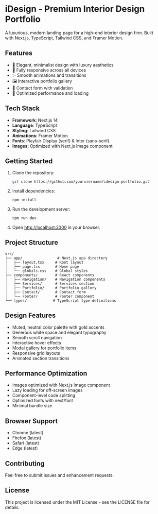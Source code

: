 # iDesign - Premium Interior Design Portfolio

A luxurious, modern landing page for a high-end interior design firm. Built with Next.js, TypeScript, Tailwind CSS, and Framer Motion.

## Features

- 🎨 Elegant, minimalist design with luxury aesthetics
- 📱 Fully responsive across all devices
- ✨ Smooth animations and transitions
- 🖼️ Interactive portfolio gallery
- 📝 Contact form with validation
- 🚀 Optimized performance and loading

## Tech Stack

- **Framework**: Next.js 14
- **Language**: TypeScript
- **Styling**: Tailwind CSS
- **Animations**: Framer Motion
- **Fonts**: Playfair Display (serif) & Inter (sans-serif)
- **Images**: Optimized with Next.js Image component

## Getting Started

1. Clone the repository:
   ```bash
   git clone https://github.com/yourusername/idesign-portfolio.git
   ```

2. Install dependencies:
   ```bash
   npm install
   ```

3. Run the development server:
   ```bash
   npm run dev
   ```

4. Open [http://localhost:3000](http://localhost:3000) in your browser.

## Project Structure

```
src/
├── app/                # Next.js app directory
│   ├── layout.tsx     # Root layout
│   ├── page.tsx       # Home page
│   └── globals.css    # Global styles
├── components/        # React components
│   ├── Navigation/    # Navigation components
│   ├── Services/      # Services section
│   ├── Portfolio/     # Portfolio gallery
│   ├── Contact/       # Contact form
│   └── Footer/        # Footer component
└── types/            # TypeScript type definitions
```

## Design Features

- Muted, neutral color palette with gold accents
- Generous white space and elegant typography
- Smooth scroll navigation
- Interactive hover effects
- Modal gallery for portfolio items
- Responsive grid layouts
- Animated section transitions

## Performance Optimization

- Images optimized with Next.js Image component
- Lazy loading for off-screen images
- Component-level code splitting
- Optimized fonts with next/font
- Minimal bundle size

## Browser Support

- Chrome (latest)
- Firefox (latest)
- Safari (latest)
- Edge (latest)

## Contributing

Feel free to submit issues and enhancement requests.

## License

This project is licensed under the MIT License - see the LICENSE file for details. 